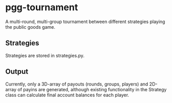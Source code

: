 # pgg-tournament
A multi-round, multi-group tournament between different strategies playing the public goods game.
## Strategies
Strategies are stored in strategies.py.
## Output
Currently, only a 3D-array of payouts (rounds, groups, players) and 2D-array of payins are generated, although existing functionality in the Strategy class can calculate final account balances for each player.
